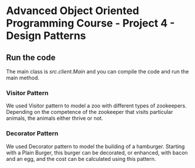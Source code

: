 # Advanced Object Oriented Programming Course - Project 4 - Design Patterns

## Run the code
The main class is *src.client.Main* and you can compile the code and run the main method.

### Visitor Pattern
We used Visitor pattern to model a zoo with different types of zookeepers. Depending on the competence of the zookeeper that visits particular animals, the animals either thrive or not. 

### Decorator Pattern
We used Decorator pattern to model the building of a hamburger. Starting with a Plain Burger, this burger can be decorated, or enhanced, with bacon and an egg, and the cost can be calculated using this pattern.
